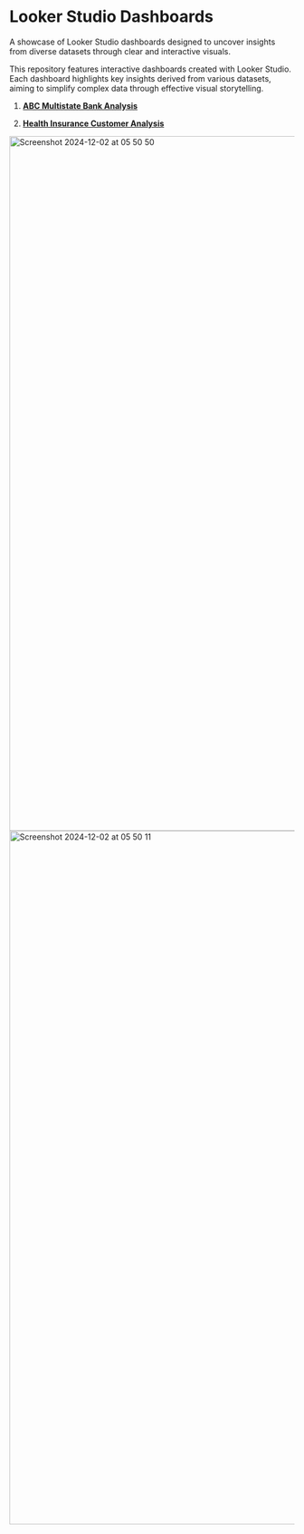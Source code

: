 # Looker Studio Dashboards

A showcase of Looker Studio dashboards designed to uncover insights from diverse datasets through clear and interactive visuals.

This repository features interactive dashboards created with Looker Studio. Each dashboard highlights key insights derived from various datasets, aiming to simplify complex data through effective visual storytelling.

1. **[ABC Multistate Bank Analysis](https://lookerstudio.google.com/reporting/312cf744-64f6-49c6-926c-3f473ba78bf3)**  

2. **[Health Insurance Customer Analysis](https://lookerstudio.google.com/reporting/8545bd54-84e5-4998-856f-e930e4a93804)**  

<img width="1226" alt="Screenshot 2024-12-02 at 05 50 50" src="https://github.com/user-attachments/assets/ed10c15a-b055-49eb-b793-6ee8d067921a">
<img width="1224" alt="Screenshot 2024-12-02 at 05 50 11" src="https://github.com/user-attachments/assets/1acbe869-e8d9-43a8-a664-4447397183f4">
